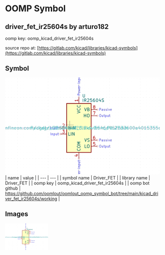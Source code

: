 # OOMP Symbol  
## driver_fet_ir25604s  by arturo182  
  
oomp key: oomp_kicad_driver_fet_ir25604s  
  
source repo at: [https://gitlab.com/kicad/libraries/kicad-symbols](https://gitlab.com/kicad/libraries/kicad-symbols)  
## Symbol  
  
[![working.png](working_600.png)](working.png)  
| name | value | 
| --- | --- | 
| symbol name | Driver_FET | 
| library name | Driver_FET | 
| oomp key | oomp_kicad_driver_fet_ir25604s | 
| oomp bot github | https://github.com/oomlout/oomlout_oomp_symbol_bot/tree/main/kicad_driver_fet_ir25604s/working | 
## Images  
  
[![working.png](working_140.png)](working.png)  
